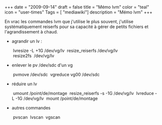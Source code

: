 +++
date = "2009-09-14"
draft = false
title = "Mémo lvm"
color = "teal"
icon = "user-times"
Tags = [ "mediawiki"]
description = "Mémo lvm"
+++

En vrac les commandes lvm que j'utilise le plus souvent, j'utilise
systématiquement reiserfs pour sa capacité à gérer de petits fichiers et
l'agrandissement à chaud.

-   agrandir un lv :

     lvresize -L +1G /dev/vg/lv
     resize_reiserfs /dev/vg/lv
     resize2fs  /dev/vg/lv

-   enlever le pv /dev/sdc d'un vg

     pvmove /dev/sdc
     vgreduce vg00 /dev/sdc

-   réduire un lv

     umount /point/de/montage
     resize_reiserfs -s -1G /dev/vg/lv
     lvreduce -L -1G /dev/vg/lv
     mount /point/de/montage

-   autres commandes

     pvscan
     lvscan
     vgscan
